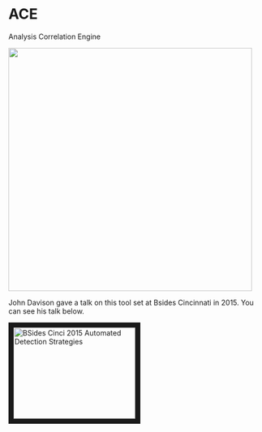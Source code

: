 # ACE

Analysis Correlation Engine

<img src="https://github.com/unixfreak0037/ACE/raw/master/analyst_on_ace.png" width="480">

John Davison gave a talk on this tool set at Bsides Cincinnati in 2015. You can see his talk below.

<a href="https://youtu.be/okMkF-NYCHk" target="_blank"><img src="http://img.youtube.com/vi/okMkF-NYCHk/0.jpg" 
alt="BSides Cinci 2015 Automated Detection Strategies" width="240" height="180" border="10" /></a>
